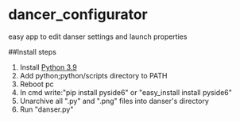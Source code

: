 # dancer_configurator
easy app to edit danser settings and launch properties

##Install steps

1. Install [Python 3.9](https://www.python.org/downloads/release/python-396/)
2. Add python;python/scripts directory to PATH
3. Reboot pc
4. In cmd write:"pip install pyside6" or "easy_install install pyside6"
5. Unarchive all ".py" and ".png" files into danser's directory
6. Run "danser.py"
